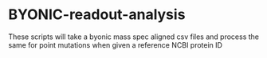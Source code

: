 # BYONIC-readout-analysis
These scripts will take a byonic mass spec aligned csv files and process the same for point mutations when given a reference NCBI protein ID 
